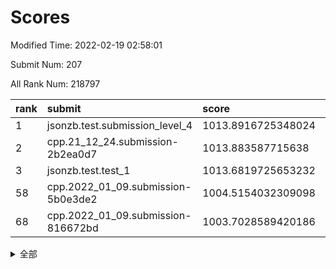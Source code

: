# Scores

Modified Time: 2022-02-19 02:58:01

Submit Num: 207

All Rank Num: 218797

| rank |               submit               |       score        |       sigma        | pk_num |
| :--- | :--------------------------------- | :----------------- | :----------------- | :----- |
| 1    | jsonzb.test.submission_level_4     | 1013.8916725348024 | 0.8040829369597283 | 4226   |
| 2    | cpp.21_12_24.submission-2b2ea0d7   | 1013.883587715638  | 0.831382298281763  | 4228   |
| 3    | jsonzb.test.test_1                 | 1013.6819725653232 | 0.8234793601907685 | 4224   |
| 58   | cpp.2022_01_09.submission-5b0e3de2 | 1004.5154032309098 | 0.7194436595808328 | 4232   |
| 68   | cpp.2022_01_09.submission-816672bd | 1003.7028589420186 | 0.7147424510063373 | 4226   |


<details>
<summary>全部</summary>

| rank |                 submit                 |       score        |       sigma        | pk_num |
| :--- | :------------------------------------- | :----------------- | :----------------- | :----- |
| 1    | jsonzb.test.submission_level_4         | 1013.8916725348024 | 0.8040829369597283 | 4226   |
| 2    | cpp.21_12_24.submission-2b2ea0d7       | 1013.883587715638  | 0.831382298281763  | 4228   |
| 3    | jsonzb.test.test_1                     | 1013.6819725653232 | 0.8234793601907685 | 4224   |
| 4    | gobigger.level_3.submission_level_3_8  | 1011.4436254347673 | 0.8102291920893816 | 4233   |
| 5    | gobigger.level_3.submission_level_3_0  | 1011.377300927584  | 0.7727787271461941 | 4232   |
| 6    | gobigger.level_3.submission_level_3_15 | 1011.3604006841111 | 0.8098447876103214 | 4229   |
| 7    | gobigger.level_3.submission_level_3_11 | 1011.3283679671151 | 0.7543120914169061 | 4227   |
| 8    | gobigger.level_3.submission_level_3_25 | 1011.2890539437644 | 0.7937301676305648 | 4233   |
| 9    | gobigger.level_3.submission_level_3_10 | 1011.113488283434  | 0.7694245556437884 | 4227   |
| 10   | gobigger.level_3.submission_level_3_32 | 1011.0798060623588 | 0.7870135642732912 | 4225   |
| 11   | gobigger.level_3.submission_level_3_2  | 1010.9531120245605 | 0.7782535723247925 | 4230   |
| 12   | gobigger.level_3.submission_level_3_33 | 1010.8933811865058 | 0.7877200955611499 | 4226   |
| 13   | gobigger.level_3.submission_level_3_20 | 1010.8391481582759 | 0.7478047626256878 | 4224   |
| 14   | gobigger.level_3.submission_level_3_7  | 1010.8138526686729 | 0.7872398023265788 | 4228   |
| 15   | gobigger.level_3.submission_level_3_19 | 1010.808071379714  | 0.7513624204502766 | 4224   |
| 16   | gobigger.level_3.submission_level_3_16 | 1010.7900856814673 | 0.764512097438702  | 4226   |
| 17   | gobigger.level_3.submission_level_3_27 | 1010.6882624460243 | 0.7667690757557667 | 4225   |
| 18   | gobigger.level_3.submission_level_3_13 | 1010.6881500844615 | 0.7555081708206153 | 4230   |
| 19   | gobigger.level_3.submission_level_3_12 | 1010.6446047453506 | 0.7654369459526007 | 4227   |
| 20   | gobigger.level_3.submission_level_3_34 | 1010.564747334529  | 0.7527486520845271 | 4223   |
| 21   | gobigger.level_3.submission_level_3_4  | 1010.5602315185122 | 0.7657806241217155 | 4228   |
| 22   | gobigger.level_3.submission_level_3_26 | 1010.4248501556976 | 0.7605930063072196 | 4224   |
| 23   | gobigger.level_3.submission_level_3_29 | 1010.380480466278  | 0.7394664752721226 | 4232   |
| 24   | gobigger.level_3.submission_level_3_47 | 1010.3256948017398 | 0.7561394459833592 | 4224   |
| 25   | gobigger.level_3.submission_level_3_48 | 1010.2856207027994 | 0.7646187050608224 | 4225   |
| 26   | gobigger.level_3.submission_level_3_44 | 1010.2522206081923 | 0.7486239455716557 | 4227   |
| 27   | gobigger.level_3.submission_level_3_14 | 1010.200731013708  | 0.7519631258400754 | 4227   |
| 28   | gobigger.level_3.submission_level_3_6  | 1010.199716645511  | 0.7633261620543648 | 4229   |
| 29   | gobigger.level_3.submission_level_3_9  | 1010.145515868765  | 0.7589596961753922 | 4232   |
| 30   | gobigger.level_3.submission_level_3_5  | 1010.087774854371  | 0.7843670535651116 | 4229   |
| 31   | gobigger.level_3.submission_level_3_21 | 1010.0740920474092 | 0.7516235479653878 | 4228   |
| 32   | gobigger.level_3.submission_level_3_1  | 1010.0081686545062 | 0.7821667828419566 | 4227   |
| 33   | gobigger.level_3.submission_level_3_28 | 1009.9897201375154 | 0.7665257845625678 | 4228   |
| 34   | gobigger.level_3.submission_level_3_37 | 1009.9723710887685 | 0.7617230006352173 | 4228   |
| 35   | gobigger.level_3.submission_level_3_45 | 1009.962606949669  | 0.7597475739288878 | 4230   |
| 36   | gobigger.level_3.submission_level_3_39 | 1009.6930556588438 | 0.7430191905706458 | 4229   |
| 37   | gobigger.level_3.submission_level_3_46 | 1009.6902184496329 | 0.7473152153408841 | 4228   |
| 38   | gobigger.level_3.submission_level_3_23 | 1009.6688011628581 | 0.7311302933324296 | 4226   |
| 39   | gobigger.level_3.submission_level_3_40 | 1009.6178790934156 | 0.7639969339927455 | 4227   |
| 40   | gobigger.level_3.submission_level_3_43 | 1009.5881865052075 | 0.7798364115252789 | 4222   |
| 41   | gobigger.level_3.submission_level_3_17 | 1009.5075995885339 | 0.7744098996695753 | 4231   |
| 42   | gobigger.level_3.submission_level_3_24 | 1009.5042110116322 | 0.7494902563862943 | 4226   |
| 43   | gobigger.level_3.submission_level_3_30 | 1009.3770398175262 | 0.762945949106446  | 4229   |
| 44   | gobigger.level_3.submission_level_3_38 | 1009.342338058065  | 0.7551206328153811 | 4224   |
| 45   | gobigger.level_3.submission_level_3_22 | 1009.2026536992848 | 0.7465867656506116 | 4227   |
| 46   | gobigger.level_3.submission_level_3_31 | 1009.1819625051719 | 0.7473179339031644 | 4224   |
| 47   | gobigger.level_3.submission_level_3_35 | 1008.9010383674574 | 0.7519136668928863 | 4227   |
| 48   | gobigger.level_3.submission_level_3_3  | 1008.8491943730729 | 0.7349558106728182 | 4232   |
| 49   | gobigger.level_3.submission_level_3_36 | 1008.7942866728487 | 0.7465905098631518 | 4228   |
| 50   | gobigger.level_3.submission_level_3_42 | 1008.7012839602857 | 0.7383115864969528 | 4229   |
| 51   | gobigger.level_3.submission_level_3_18 | 1008.5900133846516 | 0.7431107800555511 | 4229   |
| 52   | gobigger.level_3.submission_level_3_41 | 1008.5665206377611 | 0.7742541310573848 | 4224   |
| 53   | gobigger.level_3.submission_level_3_49 | 1008.4313387525328 | 0.7359977780405633 | 4225   |
| 54   | gobigger.level_1.submission_level_1_18 | 1005.2102741067346 | 0.7155715041717459 | 4226   |
| 55   | gobigger.level_1.submission_level_1_6  | 1004.9450402334825 | 0.7174058041383816 | 4227   |
| 56   | gobigger.level_1.submission_level_1_43 | 1004.6441915867372 | 0.7093287839343406 | 4223   |
| 57   | gobigger.level_1.submission_level_1_12 | 1004.5815524147328 | 0.7247668204461273 | 4226   |
| 58   | cpp.2022_01_09.submission-5b0e3de2     | 1004.5154032309098 | 0.7194436595808328 | 4232   |
| 59   | gobigger.level_1.submission_level_1_31 | 1004.1958827908516 | 0.7308497927478652 | 4230   |
| 60   | gobigger.level_1.submission_level_1_38 | 1004.1936840527128 | 0.7185143363269955 | 4228   |
| 61   | gobigger.level_1.submission_level_1_34 | 1004.1897880462092 | 0.7134319551726468 | 4229   |
| 62   | gobigger.level_1.submission_level_1_29 | 1004.1638463369738 | 0.7256363915491459 | 4227   |
| 63   | gobigger.level_1.submission_level_1_1  | 1003.8510934238424 | 0.7225717286565548 | 4224   |
| 64   | gobigger.level_1.submission_level_1_21 | 1003.8342426948151 | 0.7231341772085983 | 4225   |
| 65   | gobigger.level_1.submission_level_1_45 | 1003.8105578662303 | 0.7084211676948219 | 4229   |
| 66   | gobigger.level_1.submission_level_1_36 | 1003.788908075409  | 0.7044289224778942 | 4225   |
| 67   | gobigger.level_1.submission_level_1_10 | 1003.7124374561538 | 0.7040693995981683 | 4230   |
| 68   | cpp.2022_01_09.submission-816672bd     | 1003.7028589420186 | 0.7147424510063373 | 4226   |
| 69   | gobigger.level_1.submission_level_1_11 | 1003.6799868697601 | 0.7135002137390821 | 4228   |
| 70   | gobigger.level_1.submission_level_1_5  | 1003.6669601042724 | 0.7124414141238959 | 4229   |
| 71   | gobigger.level_1.submission_level_1_46 | 1003.638886029314  | 0.7165652694234619 | 4230   |
| 72   | gobigger.level_1.submission_level_1_26 | 1003.6168373030208 | 0.707930532082459  | 4228   |
| 73   | gobigger.level_1.submission_level_1_17 | 1003.5696708441401 | 0.7171954619475409 | 4227   |
| 74   | gobigger.level_1.submission_level_1_8  | 1003.5015318164866 | 0.7193608923124991 | 4225   |
| 75   | gobigger.level_1.submission_level_1_3  | 1003.4653372055255 | 0.708942095664387  | 4229   |
| 76   | gobigger.level_1.submission_level_1_7  | 1003.4369663375918 | 0.7061151552687274 | 4233   |
| 77   | gobigger.level_1.submission_level_1_35 | 1003.4005772031036 | 0.7155134116522119 | 4231   |
| 78   | gobigger.level_1.submission_level_1_20 | 1003.3786150826496 | 0.7177695578006732 | 4227   |
| 79   | gobigger.level_1.submission_level_1_0  | 1003.3708324149336 | 0.7251222418102486 | 4232   |
| 80   | gobigger.level_1.submission_level_1_44 | 1003.3513670237357 | 0.7269359727790677 | 4228   |
| 81   | gobigger.level_1.submission_level_1_28 | 1003.3201377040765 | 0.7052417248464335 | 4230   |
| 82   | gobigger.level_1.submission_level_1_23 | 1003.2765997268003 | 0.7181281135214239 | 4233   |
| 83   | gobigger.level_1.submission_level_1_24 | 1003.275190463959  | 0.7017426953787426 | 4225   |
| 84   | gobigger.level_1.submission_level_1_42 | 1003.2446282974848 | 0.7235469815315739 | 4228   |
| 85   | gobigger.level_1.submission_level_1_22 | 1003.1902174840019 | 0.7148928724446301 | 4229   |
| 86   | gobigger.level_1.submission_level_1_32 | 1003.1194959120853 | 0.7190873703640348 | 4219   |
| 87   | gobigger.level_1.submission_level_1_2  | 1003.1052476996656 | 0.7142137380262563 | 4229   |
| 88   | gobigger.level_1.submission_level_1_40 | 1003.1043295597435 | 0.6998803069163329 | 4225   |
| 89   | gobigger.level_1.submission_level_1_14 | 1003.0330819913283 | 0.7229773360819387 | 4227   |
| 90   | gobigger.level_1.submission_level_1_30 | 1002.9787750387146 | 0.7073629908108064 | 4225   |
| 91   | gobigger.level_1.submission_level_1_41 | 1002.9736918039068 | 0.704941392144533  | 4225   |
| 92   | gobigger.level_1.submission_level_1_47 | 1002.9412131672761 | 0.7163600905709763 | 4227   |
| 93   | gobigger.level_1.submission_level_1_27 | 1002.9221732843056 | 0.7099115982921061 | 4225   |
| 94   | gobigger.level_1.submission_level_1_25 | 1002.9219267528156 | 0.7221658377404793 | 4232   |
| 95   | gobigger.level_1.submission_level_1_13 | 1002.834721102218  | 0.7173375193569648 | 4228   |
| 96   | gobigger.level_1.submission_level_1_33 | 1002.6115247554538 | 0.7216705875187237 | 4227   |
| 97   | gobigger.level_1.submission_level_1_15 | 1002.5880218671593 | 0.7129349640583513 | 4232   |
| 98   | gobigger.level_1.submission_level_1_16 | 1002.5879087360709 | 0.7245926183908172 | 4228   |
| 99   | gobigger.level_1.submission_level_1_37 | 1002.5872370283945 | 0.7330684367079131 | 4227   |
| 100  | gobigger.level_1.submission_level_1_9  | 1002.5686642679184 | 0.7113234102345073 | 4230   |
| 101  | gobigger.level_1.submission_level_1_48 | 1002.3782307548774 | 0.7234832031933408 | 4233   |
| 102  | gobigger.level_1.submission_level_1_39 | 1002.2786940523109 | 0.7254756487822098 | 4229   |
| 103  | gobigger.level_1.submission_level_1_49 | 1002.2144070431167 | 0.7136535041625683 | 4231   |
| 104  | gobigger.level_1.submission_level_1_4  | 1001.9838137896037 | 0.7166640168013843 | 4229   |
| 105  | gobigger.level_1.submission_level_1_19 | 1001.6631715894177 | 0.7008132169291613 | 4228   |
| 106  | gobigger.random.submission_random_35   | 997.3255992792134  | 0.7133483804278484 | 4230   |
| 107  | gobigger.random.submission_random_9    | 996.9136902665891  | 0.7040726102489888 | 4230   |
| 108  | gobigger.random.submission_random_37   | 996.8659763966447  | 0.699956847649778  | 4229   |
| 109  | gobigger.random.submission_random_32   | 996.7119845547747  | 0.701918691822065  | 4229   |
| 110  | gobigger.random.submission_random_16   | 996.6107754431837  | 0.702488211151118  | 4233   |
| 111  | gobigger.random.submission_random_41   | 996.5962564470062  | 0.7148305565615565 | 4228   |
| 112  | gobigger.random.submission_random_49   | 996.5452589716814  | 0.7030976239681318 | 4228   |
| 113  | gobigger.random.submission_random_12   | 996.4150845918465  | 0.7044226979653473 | 4226   |
| 114  | gobigger.random.submission_random_45   | 996.3708506679076  | 0.7129838831502904 | 4229   |
| 115  | gobigger.random.submission_random_4    | 996.3514338359016  | 0.7240721809046112 | 4231   |
| 116  | gobigger.random.submission_random_29   | 996.3071212871572  | 0.7049667819049071 | 4225   |
| 117  | gobigger.random.submission_random_1    | 996.2737043571034  | 0.7033822084670617 | 4230   |
| 118  | gobigger.random.submission_random_38   | 996.2568874483549  | 0.7097087994560088 | 4228   |
| 119  | gobigger.random.submission_random_14   | 996.234865005381   | 0.7050214956676243 | 4228   |
| 120  | gobigger.random.submission_random_6    | 996.2251741837919  | 0.7053012483534125 | 4227   |
| 121  | gobigger.random.submission_random_5    | 996.2167789269828  | 0.7036182295519228 | 4225   |
| 122  | gobigger.random.submission_random_18   | 996.1869491269085  | 0.7077507785288615 | 4226   |
| 123  | gobigger.random.submission_random_36   | 996.1628373965084  | 0.7008053292981673 | 4228   |
| 124  | gobigger.random.submission_random_30   | 996.1425635463223  | 0.70806150755499   | 4232   |
| 125  | gobigger.random.submission_random_25   | 996.1291106352392  | 0.7019072953856818 | 4227   |
| 126  | gobigger.random.submission_random_20   | 996.0896125220677  | 0.7185425034592168 | 4224   |
| 127  | gobigger.random.submission_random_27   | 996.0389283744577  | 0.7209921033502413 | 4234   |
| 128  | gobigger.random.submission_random_21   | 996.0203874809948  | 0.7118369791732692 | 4230   |
| 129  | gobigger.random.submission_random_13   | 995.9459544453434  | 0.7250923725864485 | 4227   |
| 130  | gobigger.random.submission_random_47   | 995.9316001044014  | 0.7079019905501814 | 4229   |
| 131  | gobigger.random.submission_random_40   | 995.8903635196039  | 0.7106430176897216 | 4231   |
| 132  | gobigger.random.submission_random_23   | 995.8751110173437  | 0.7203129914114508 | 4230   |
| 133  | gobigger.random.submission_random_39   | 995.8466082476459  | 0.733816996678261  | 4228   |
| 134  | gobigger.random.submission_random_24   | 995.7389284026226  | 0.712103915563778  | 4225   |
| 135  | gobigger.random.submission_random_10   | 995.7020021111334  | 0.7139925306583641 | 4230   |
| 136  | gobigger.random.submission_random_28   | 995.665229183807   | 0.7084049941927613 | 4228   |
| 137  | gobigger.random.submission_random_33   | 995.6608176666989  | 0.7380112810331938 | 4228   |
| 138  | gobigger.random.submission_random_7    | 995.5933652750833  | 0.725886263385492  | 4230   |
| 139  | gobigger.random.submission_random_48   | 995.5314938811787  | 0.7084258140354492 | 4230   |
| 140  | gobigger.random.submission_random_43   | 995.4769188645289  | 0.7157423570865087 | 4226   |
| 141  | gobigger.random.submission_random_11   | 995.4713249400054  | 0.7200493512021963 | 4224   |
| 142  | gobigger.random.submission_random_46   | 995.427346650462   | 0.7188101716734625 | 4225   |
| 143  | gobigger.random.submission_random_34   | 995.4199610744666  | 0.7134377343626122 | 4230   |
| 144  | gobigger.random.submission_random_22   | 995.3924759480541  | 0.6995283639145162 | 4228   |
| 145  | gobigger.random.submission_random_8    | 995.3892501627328  | 0.6987526299805303 | 4231   |
| 146  | gobigger.random.submission_random_44   | 995.351775217137   | 0.6998895749017857 | 4222   |
| 147  | gobigger.random.submission_random_26   | 995.3296789089034  | 0.7198506872864624 | 4229   |
| 148  | gobigger.random.submission_random_17   | 995.1794534012745  | 0.7266200867845147 | 4222   |
| 149  | gobigger.random.submission_random_2    | 995.1390345290195  | 0.7052803289941517 | 4226   |
| 150  | gobigger.random.submission_random_0    | 995.1281682008986  | 0.7108912236334741 | 4233   |
| 151  | gobigger.random.submission_random_15   | 995.1173578316852  | 0.7172420646836271 | 4225   |
| 152  | gobigger.random.submission_random_31   | 995.0922176260435  | 0.7156981745169104 | 4232   |
| 153  | gobigger.random.submission_random_19   | 995.0859261138161  | 0.7111925448376692 | 4232   |
| 154  | gobigger.random.submission_random_42   | 995.0183807145942  | 0.7220089989635539 | 4225   |
| 155  | gobigger.random.submission_random_3    | 994.9796401613521  | 0.7141967694687159 | 4228   |
| 156  | gobigger.level_2.submission_level_2_6  | 993.9894059088136  | 0.7235977429190242 | 4229   |
| 157  | gobigger.level_2.submission_level_2_11 | 993.7613474493909  | 0.7508416865529601 | 4233   |
| 158  | gobigger.level_2.submission_level_2_13 | 993.5150781437059  | 0.7164566710854116 | 4228   |
| 159  | gobigger.level_2.submission_level_2_21 | 993.4711757994223  | 0.7163368218791598 | 4229   |
| 160  | gobigger.level_2.submission_level_2_19 | 993.1371623990602  | 0.7391679131444368 | 4228   |
| 161  | gobigger.level_2.submission_level_2_17 | 993.1273034031104  | 0.7328994312849593 | 4234   |
| 162  | gobigger.level_2.submission_level_2_10 | 992.9285253307173  | 0.7420836704420871 | 4229   |
| 163  | gobigger.level_2.submission_level_2_22 | 992.8356880656297  | 0.7447262866479897 | 4232   |
| 164  | gobigger.level_2.submission_level_2_12 | 992.8335800176658  | 0.7152497907254616 | 4226   |
| 165  | gobigger.level_2.submission_level_2_32 | 992.675833706373   | 0.7372522036301351 | 4228   |
| 166  | gobigger.level_2.submission_level_2_38 | 992.5952521867446  | 0.7303383385517316 | 4221   |
| 167  | gobigger.level_2.submission_level_2_25 | 992.5064720454774  | 0.7261244734125349 | 4229   |
| 168  | gobigger.level_2.submission_level_2_2  | 992.4391869180658  | 0.7579379269759211 | 4228   |
| 169  | gobigger.level_2.submission_level_2_41 | 992.4255276419351  | 0.7560289479441968 | 4228   |
| 170  | gobigger.level_2.submission_level_2_9  | 992.3876275376847  | 0.7603357015463407 | 4226   |
| 171  | gobigger.level_2.submission_level_2_33 | 992.3634645760937  | 0.7463008201905112 | 4225   |
| 172  | gobigger.level_2.submission_level_2_23 | 992.3294450846723  | 0.7394128678397806 | 4232   |
| 173  | gobigger.level_2.submission_level_2_42 | 992.2648101086015  | 0.7432118108295622 | 4227   |
| 174  | gobigger.level_2.submission_level_2_27 | 992.2417139347319  | 0.7585111619203189 | 4231   |
| 175  | gobigger.level_2.submission_level_2_29 | 992.1910306738007  | 0.7317137026232536 | 4232   |
| 176  | gobigger.level_2.submission_level_2_3  | 992.1644027289816  | 0.7415544873445045 | 4225   |
| 177  | gobigger.level_2.submission_level_2_49 | 991.9592455359924  | 0.7553562779317439 | 4230   |
| 178  | gobigger.level_2.submission_level_2_44 | 991.9228993152509  | 0.7446800846084637 | 4231   |
| 179  | gobigger.level_2.submission_level_2_35 | 991.88238960738    | 0.7537856976324795 | 4231   |
| 180  | gobigger.level_2.submission_level_2_37 | 991.8681973360078  | 0.7555554677905248 | 4222   |
| 181  | gobigger.level_2.submission_level_2_34 | 991.7801351704793  | 0.7565808229371259 | 4227   |
| 182  | gobigger.level_2.submission_level_2_40 | 991.7720389976541  | 0.7456627093857436 | 4232   |
| 183  | gobigger.level_2.submission_level_2_28 | 991.6917502898863  | 0.7501926815162294 | 4228   |
| 184  | gobigger.level_2.submission_level_2_39 | 991.65869350138    | 0.756106604463319  | 4228   |
| 185  | gobigger.level_2.submission_level_2_18 | 991.5902200021961  | 0.7398949861699476 | 4225   |
| 186  | gobigger.level_2.submission_level_2_43 | 991.5024968964066  | 0.7480680691497178 | 4227   |
| 187  | gobigger.level_2.submission_level_2_7  | 991.4954760735823  | 0.7456435430914908 | 4225   |
| 188  | gobigger.level_2.submission_level_2_14 | 991.4299159370261  | 0.749115416748954  | 4225   |
| 189  | gobigger.level_2.submission_level_2_15 | 991.3058230238196  | 0.7487237279495387 | 4228   |
| 190  | gobigger.level_2.submission_level_2_0  | 991.298591813794   | 0.7621735968545382 | 4230   |
| 191  | gobigger.level_2.submission_level_2_20 | 991.2940319020936  | 0.7626918841608241 | 4229   |
| 192  | gobigger.level_2.submission_level_2_46 | 991.288653295762   | 0.7526121411620705 | 4228   |
| 193  | gobigger.level_2.submission_level_2_48 | 991.274328386365   | 0.7618519119309247 | 4229   |
| 194  | gobigger.level_2.submission_level_2_26 | 991.1670951303191  | 0.7564717645635995 | 4226   |
| 195  | gobigger.level_2.submission_level_2_4  | 991.1563280383256  | 0.7700708533902497 | 4230   |
| 196  | gobigger.level_2.submission_level_2_30 | 991.0559040808345  | 0.7515452553503998 | 4232   |
| 197  | gobigger.level_2.submission_level_2_45 | 991.0379143370924  | 0.7698751860577501 | 4228   |
| 198  | gobigger.level_2.submission_level_2_36 | 990.9897183287333  | 0.7663736978775361 | 4227   |
| 199  | gobigger.level_2.submission_level_2_8  | 990.9614781449468  | 0.7565482330895779 | 4229   |
| 200  | gobigger.level_2.submission_level_2_24 | 990.8852503750905  | 0.7486968770429241 | 4228   |
| 201  | gobigger.level_2.submission_level_2_16 | 990.8582521577147  | 0.7603465125952672 | 4225   |
| 202  | gobigger.level_2.submission_level_2_47 | 990.8301026084289  | 0.747001595396643  | 4226   |
| 203  | gobigger.level_2.submission_level_2_1  | 990.7752434449517  | 0.7404970734210664 | 4225   |
| 204  | gobigger.level_2.submission_level_2_31 | 990.5473271193312  | 0.7738394540859259 | 4230   |
| 205  | gobigger.level_2.submission_level_2_5  | 989.5026306189346  | 0.7588344331674588 | 4235   |
| 206  | gobigger.none.submission_none_1        | 978.8472264748194  | 1.2221906989978015 | 4229   |
| 207  | gobigger.none.submission_none_0        | 978.4499698242079  | 1.3395609557115113 | 4228   |

</details>
